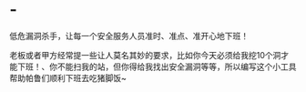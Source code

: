 # -
低危漏洞杀手，让每一个安全服务人员准时、准点、准开心地下班！

老板或者甲方经常提一些让人莫名其妙的要求，比如你今天必须给我挖10个洞才能下班！、你不能扫我的站，但你得给我找出安全漏洞等等，所以编写这个小工具帮助帕鲁们顺利下班去吃猪脚饭~
